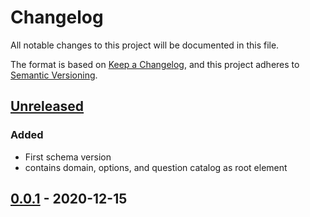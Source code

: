 # Changelog
All notable changes to this project will be documented in this file.

The format is based on [Keep a Changelog](https://keepachangelog.com/en/1.0.0/),
and this project adheres to [Semantic Versioning](https://semver.org/spec/v2.0.0.html).

## [Unreleased]
### Added
- First schema version
- contains domain, options, and question catalog as root element

## [0.0.1] - 2020-12-15

[Unreleased]: https://github.com/tamaracha/rdmo-io/compare/v0.0.1...HEAD
[0.0.1]: https://github.com/tamaracha/rdmo-io/releases/tag/v0.0.1
